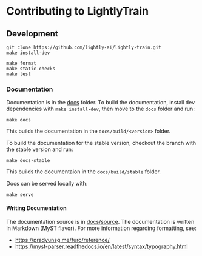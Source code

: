 # Contributing to LightlyTrain

## Development

```
git clone https://github.com/lightly-ai/lightly-train.git
make install-dev
```

```
make format
make static-checks
make test
```

### Documentation

Documentation is in the [docs](./docs) folder. To build the documentation, install
dev dependencies with `make install-dev`, then move to the `docs` folder and run:

```
make docs
```

This builds the documentation in the `docs/build/<version>` folder.

To build the documentation for the stable version, checkout the branch with the
stable version and run:

```
make docs-stable
```

This builds the documentaion in the `docs/build/stable` folder.

Docs can be served locally with:

```
make serve
```

#### Writing Documentation

The documentation source is in [docs/source](./docs/source). The documentation is
written in Markdown (MyST flavor). For more information regarding formatting, see:

- https://pradyunsg.me/furo/reference/
- https://myst-parser.readthedocs.io/en/latest/syntax/typography.html
